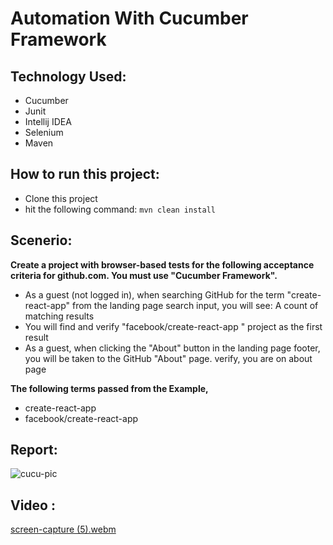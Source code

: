 
# Automation With Cucumber Framework



## Technology Used:
- Cucumber
- Junit
- Intellij IDEA
- Selenium
- Maven


## How to run this project:
- Clone this project
- hit the following command: ```mvn clean install```

## Scenerio:

**Create a project with browser-based tests for the following acceptance criteria for github.com. You must use "Cucumber Framework".**

- As a guest (not logged in), when searching GitHub for the term "create-react-app" from the landing page search input, you will see: A count of matching results
- You will find and verify "facebook/create-react-app " project as the first result
- As a guest, when clicking the "About" button in the landing page footer, you will be taken to the GitHub "About" page. verify, you are on about page

**The following terms passed from the Example,**
- create-react-app
- facebook/create-react-app

## Report:
![cucu-pic](https://user-images.githubusercontent.com/123531000/224553706-944b31ab-0e86-4cbd-87c7-07653ea0be1d.PNG)




## Video :


[screen-capture (5).webm](https://user-images.githubusercontent.com/123531000/224553961-5db5edbc-7e0d-4049-baf4-bad268a8ff4a.webm)
